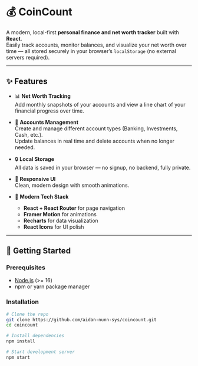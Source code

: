 # 💰 CoinCount

A modern, local-first **personal finance and net worth tracker** built with **React**.  
Easily track accounts, monitor balances, and visualize your net worth over time — all stored securely in your browser’s `localStorage` (no external servers required).

---

## ✨ Features

- 📊 **Net Worth Tracking**  
  Add monthly snapshots of your accounts and view a line chart of your financial progress over time.

- 🏦 **Accounts Management**  
  Create and manage different account types (Banking, Investments, Cash, etc.).  
  Update balances in real time and delete accounts when no longer needed.

- 🔒 **Local Storage**  
  All data is saved in your browser — no signup, no backend, fully private.

- 📱 **Responsive UI**  
  Clean, modern design with smooth animations.

- 🎨 **Modern Tech Stack**  
  - **React + React Router** for page navigation  
  - **Framer Motion** for animations  
  - **Recharts** for data visualization  
  - **React Icons** for UI polish  

---

## 🚀 Getting Started

### Prerequisites
- [Node.js](https://nodejs.org/) (>= 16)
- npm or yarn package manager

### Installation
```bash
# Clone the repo
git clone https://github.com/aidan-nunn-sys/coincount.git
cd coincount

# Install dependencies
npm install

# Start development server
npm start
